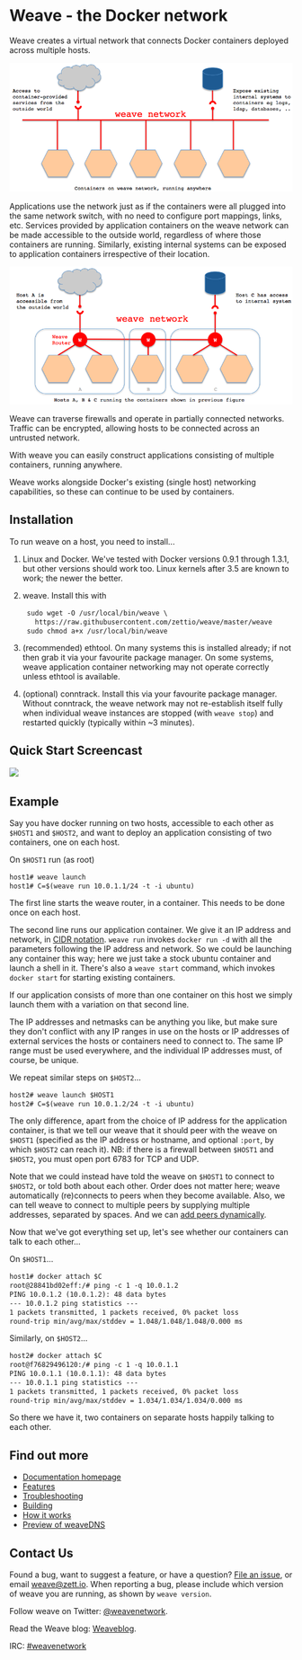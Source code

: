 # Weave - the Docker network

Weave creates a virtual network that connects Docker containers
deployed across multiple hosts.

![Weave Virtual Network](/docs/virtual-network.png?raw=true "Weave Virtual Network")

Applications use the network just as if the containers were all
plugged into the same network switch, with no need to configure port
mappings, links, etc. Services provided by application containers on
the weave network can be made accessible to the outside world,
regardless of where those containers are running. Similarly, existing
internal systems can be exposed to application containers irrespective
of their location.

![Weave Deployment](/docs/deployment.png?raw=true "Weave Deployment")

Weave can traverse firewalls and operate in partially connected
networks. Traffic can be encrypted, allowing hosts to be connected
across an untrusted network.

With weave you can easily construct applications consisting of
multiple containers, running anywhere.

Weave works alongside Docker's existing (single host) networking
capabilities, so these can continue to be used by containers.

## Installation

To run weave on a host, you need to install...

1. Linux and Docker. We've tested with Docker versions 0.9.1 through
   1.3.1, but other versions should work too. Linux kernels after 3.5
   are known to work; the newer the better.
2. weave. Install this with

        sudo wget -O /usr/local/bin/weave \
          https://raw.githubusercontent.com/zettio/weave/master/weave
        sudo chmod a+x /usr/local/bin/weave

3. (recommended) ethtool. On many systems this is installed already;
   if not then grab it via your favourite package manager. On some
   systems, weave application container networking may not operate
   correctly unless ethtool is available.

4. (optional) conntrack. Install this via your favourite package
   manager. Without conntrack, the weave network may not re-establish
   itself fully when individual weave instances are stopped (with
   `weave stop`) and restarted quickly (typically within ~3 minutes).

## Quick Start Screencast

<a href="http://youtu.be/k6r7yuSr0hE" target="_blank">
  <img src="https://www.dropbox.com/s/7xwm8r1r3k16u3k/Screenshot%202014-11-18%2011.59.45.png?dl=1" />
</a>

## Example

Say you have docker running on two hosts, accessible to each other as
`$HOST1` and `$HOST2`, and want to deploy an application consisting of
two containers, one on each host.

On `$HOST1` run (as root)

    host1# weave launch
    host1# C=$(weave run 10.0.1.1/24 -t -i ubuntu)

The first line starts the weave router, in a container. This needs to
be done once on each host.

The second line runs our application container. We give it an IP
address and network, in
[CIDR notation](http://en.wikipedia.org/wiki/Classless_Inter-Domain_Routing#CIDR_notation).
`weave run` invokes `docker run -d` with all the parameters following
the IP address and network. So we could be launching any container
this way; here we just take a stock ubuntu container and launch a
shell in it. There's also a `weave start` command, which invokes
`docker start` for starting existing containers.

If our application consists of more than one container on this host we
simply launch them with a variation on that second line.

The IP addresses and netmasks can be anything you like, but make sure
they don't conflict with any IP ranges in use on the hosts or IP
addresses of external services the hosts or containers need to connect
to. The same IP range must be used everywhere, and the individual IP
addresses must, of course, be unique.

We repeat similar steps on `$HOST2`...

    host2# weave launch $HOST1
    host2# C=$(weave run 10.0.1.2/24 -t -i ubuntu)

The only difference, apart from the choice of IP address for the
application container, is that we tell our weave that it should peer
with the weave on `$HOST1` (specified as the IP address or hostname, and
optional `:port`, by which `$HOST2` can reach it). NB: if there is a
firewall between `$HOST1` and `$HOST2`, you must open port 6783 for TCP
and UDP.

Note that we could instead have told the weave on `$HOST1` to connect to
`$HOST2`, or told both about each other. Order does not matter here;
weave automatically (re)connects to peers when they become
available. Also, we can tell weave to connect to multiple peers by
supplying multiple addresses, separated by spaces. And we can
[add peers dynamically](#dynamic-topologies).

Now that we've got everything set up, let's see whether our containers
can talk to each other...

On `$HOST1`...

    host1# docker attach $C
    root@28841bd02eff:/# ping -c 1 -q 10.0.1.2
    PING 10.0.1.2 (10.0.1.2): 48 data bytes
    --- 10.0.1.2 ping statistics ---
    1 packets transmitted, 1 packets received, 0% packet loss
    round-trip min/avg/max/stddev = 1.048/1.048/1.048/0.000 ms

Similarly, on `$HOST2`...

    host2# docker attach $C
    root@f76829496120:/# ping -c 1 -q 10.0.1.1
    PING 10.0.1.1 (10.0.1.1): 48 data bytes
    --- 10.0.1.1 ping statistics ---
    1 packets transmitted, 1 packets received, 0% packet loss
    round-trip min/avg/max/stddev = 1.034/1.034/1.034/0.000 ms

So there we have it, two containers on separate hosts happily talking
to each other.

## Find out more

 * [Documentation homepage](http://zettio.github.io/weave/)
 * [Features](http://zettio.github.io/weave/features.html)
 * [Troubleshooting](http://zettio.github.io/weave/troubleshooting.html)
 * [Building](http://zettio.github.io/weave/building.html)
 * [How it works](http://zettio.github.io/weave/how-it-works.html)
 * [Preview of weaveDNS](http://weaveblog.com/2014/11/04/have-you-met-weavedns/)

## Contact Us

Found a bug, want to suggest a feature, or have a question?
[File an issue](https://github.com/zettio/weave/issues), or email
weave@zett.io. When reporting a bug, please include which version of
weave you are running, as shown by `weave version`.

Follow weave on Twitter:
[@weavenetwork](https://twitter.com/weavenetwork).

Read the Weave blog:
[Weaveblog](http://weaveblog.com/).

IRC:
[#weavenetwork](https://botbot.me/freenode/weavenetwork/)
